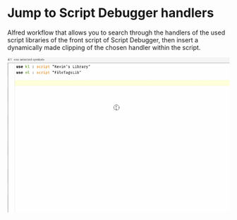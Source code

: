 # Jump to Script Debugger handlers
 Alfred workflow that allows you to search through the handlers of the used script libraries of the front script of Script Debugger, then insert a dynamically made clipping of the chosen handler within the script.

<div align="center">
  <img src="./demo.gif" alt="demo">
</div>
